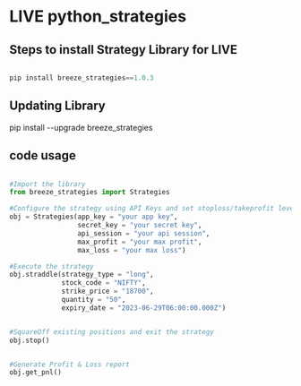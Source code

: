 # LIVE  python_strategies

## Steps to install Strategy Library for LIVE


```python

pip install breeze_strategies==1.0.3

```

## Updating Library
pip install --upgrade breeze_strategies


## code usage

```python

#Import the library
from breeze_strategies import Strategies

#Configure the strategy using API Keys and set stoploss/takeprofit level.
obj = Strategies(app_key = "your app key",
                 secret_key = "your secret key",
                 api_session = "your api session",
                 max_profit = "your max profit",
                 max_loss = "your max loss")

#Execute the strategy
obj.straddle(strategy_type = "long",
             stock_code = "NIFTY",
             strike_price = "18700",
             quantity = "50",
             expiry_date = "2023-06-29T06:00:00.000Z")


#SquareOff existing positions and exit the strategy
obj.stop() 


#Generate Profit & Loss report
obj.get_pnl()

```

